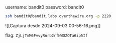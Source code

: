 username: bandit0
password: bandit0

```bash
ssh bandit0@bandit.labs.overthewire.org -p 2220
```

![[Captura desde 2024-09-03 00-56-16.png]]

flag: `ZjLjTmM6FvvyRnrb2rfNWOZOTa6ip5If`